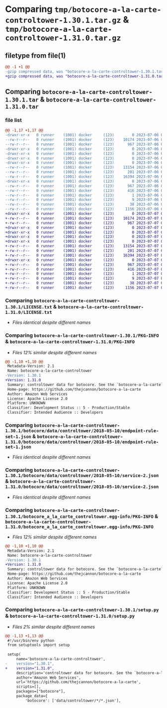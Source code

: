 # Comparing `tmp/botocore-a-la-carte-controltower-1.30.1.tar.gz` & `tmp/botocore-a-la-carte-controltower-1.31.0.tar.gz`

## filetype from file(1)

```diff
@@ -1 +1 @@
-gzip compressed data, was "botocore-a-la-carte-controltower-1.30.1.tar", last modified: Thu Jul  6 01:44:56 2023, max compression
+gzip compressed data, was "botocore-a-la-carte-controltower-1.31.0.tar", last modified: Fri Jul  7 01:43:46 2023, max compression
```

## Comparing `botocore-a-la-carte-controltower-1.30.1.tar` & `botocore-a-la-carte-controltower-1.31.0.tar`

### file list

```diff
@@ -1,17 +1,17 @@
-drwxr-xr-x   0 runner    (1001) docker     (123)        0 2023-07-06 01:44:56.534670 botocore-a-la-carte-controltower-1.30.1/
--rw-r--r--   0 runner    (1001) docker     (123)    10174 2023-07-06 01:44:56.000000 botocore-a-la-carte-controltower-1.30.1/LICENSE.txt
--rw-r--r--   0 runner    (1001) docker     (123)      967 2023-07-06 01:44:56.534670 botocore-a-la-carte-controltower-1.30.1/PKG-INFO
-drwxr-xr-x   0 runner    (1001) docker     (123)        0 2023-07-06 01:44:56.534670 botocore-a-la-carte-controltower-1.30.1/botocore/
-drwxr-xr-x   0 runner    (1001) docker     (123)        0 2023-07-06 01:44:56.534670 botocore-a-la-carte-controltower-1.30.1/botocore/data/
-drwxr-xr-x   0 runner    (1001) docker     (123)        0 2023-07-06 01:44:56.534670 botocore-a-la-carte-controltower-1.30.1/botocore/data/controltower/
-drwxr-xr-x   0 runner    (1001) docker     (123)        0 2023-07-06 01:44:56.534670 botocore-a-la-carte-controltower-1.30.1/botocore/data/controltower/2018-05-10/
--rw-r--r--   0 runner    (1001) docker     (123)    13154 2023-07-06 01:44:40.000000 botocore-a-la-carte-controltower-1.30.1/botocore/data/controltower/2018-05-10/endpoint-rule-set-1.json
--rw-r--r--   0 runner    (1001) docker     (123)      201 2023-07-06 01:44:40.000000 botocore-a-la-carte-controltower-1.30.1/botocore/data/controltower/2018-05-10/paginators-1.json
--rw-r--r--   0 runner    (1001) docker     (123)    16394 2023-07-06 01:44:40.000000 botocore-a-la-carte-controltower-1.30.1/botocore/data/controltower/2018-05-10/service-2.json
-drwxr-xr-x   0 runner    (1001) docker     (123)        0 2023-07-06 01:44:56.534670 botocore-a-la-carte-controltower-1.30.1/botocore_a_la_carte_controltower.egg-info/
--rw-r--r--   0 runner    (1001) docker     (123)      967 2023-07-06 01:44:56.000000 botocore-a-la-carte-controltower-1.30.1/botocore_a_la_carte_controltower.egg-info/PKG-INFO
--rw-r--r--   0 runner    (1001) docker     (123)      416 2023-07-06 01:44:56.000000 botocore-a-la-carte-controltower-1.30.1/botocore_a_la_carte_controltower.egg-info/SOURCES.txt
--rw-r--r--   0 runner    (1001) docker     (123)        1 2023-07-06 01:44:56.000000 botocore-a-la-carte-controltower-1.30.1/botocore_a_la_carte_controltower.egg-info/dependency_links.txt
--rw-r--r--   0 runner    (1001) docker     (123)        9 2023-07-06 01:44:56.000000 botocore-a-la-carte-controltower-1.30.1/botocore_a_la_carte_controltower.egg-info/top_level.txt
--rw-r--r--   0 runner    (1001) docker     (123)       38 2023-07-06 01:44:56.534670 botocore-a-la-carte-controltower-1.30.1/setup.cfg
--rw-r--r--   0 runner    (1001) docker     (123)     1156 2023-07-06 01:44:56.000000 botocore-a-la-carte-controltower-1.30.1/setup.py
+drwxr-xr-x   0 runner    (1001) docker     (123)        0 2023-07-07 01:43:46.755195 botocore-a-la-carte-controltower-1.31.0/
+-rw-r--r--   0 runner    (1001) docker     (123)    10174 2023-07-07 01:43:46.000000 botocore-a-la-carte-controltower-1.31.0/LICENSE.txt
+-rw-r--r--   0 runner    (1001) docker     (123)      967 2023-07-07 01:43:46.755195 botocore-a-la-carte-controltower-1.31.0/PKG-INFO
+drwxr-xr-x   0 runner    (1001) docker     (123)        0 2023-07-07 01:43:46.755195 botocore-a-la-carte-controltower-1.31.0/botocore/
+drwxr-xr-x   0 runner    (1001) docker     (123)        0 2023-07-07 01:43:46.755195 botocore-a-la-carte-controltower-1.31.0/botocore/data/
+drwxr-xr-x   0 runner    (1001) docker     (123)        0 2023-07-07 01:43:46.755195 botocore-a-la-carte-controltower-1.31.0/botocore/data/controltower/
+drwxr-xr-x   0 runner    (1001) docker     (123)        0 2023-07-07 01:43:46.755195 botocore-a-la-carte-controltower-1.31.0/botocore/data/controltower/2018-05-10/
+-rw-r--r--   0 runner    (1001) docker     (123)    13154 2023-07-07 01:43:28.000000 botocore-a-la-carte-controltower-1.31.0/botocore/data/controltower/2018-05-10/endpoint-rule-set-1.json
+-rw-r--r--   0 runner    (1001) docker     (123)      201 2023-07-07 01:43:28.000000 botocore-a-la-carte-controltower-1.31.0/botocore/data/controltower/2018-05-10/paginators-1.json
+-rw-r--r--   0 runner    (1001) docker     (123)    16394 2023-07-07 01:43:28.000000 botocore-a-la-carte-controltower-1.31.0/botocore/data/controltower/2018-05-10/service-2.json
+drwxr-xr-x   0 runner    (1001) docker     (123)        0 2023-07-07 01:43:46.755195 botocore-a-la-carte-controltower-1.31.0/botocore_a_la_carte_controltower.egg-info/
+-rw-r--r--   0 runner    (1001) docker     (123)      967 2023-07-07 01:43:46.000000 botocore-a-la-carte-controltower-1.31.0/botocore_a_la_carte_controltower.egg-info/PKG-INFO
+-rw-r--r--   0 runner    (1001) docker     (123)      416 2023-07-07 01:43:46.000000 botocore-a-la-carte-controltower-1.31.0/botocore_a_la_carte_controltower.egg-info/SOURCES.txt
+-rw-r--r--   0 runner    (1001) docker     (123)        1 2023-07-07 01:43:46.000000 botocore-a-la-carte-controltower-1.31.0/botocore_a_la_carte_controltower.egg-info/dependency_links.txt
+-rw-r--r--   0 runner    (1001) docker     (123)        9 2023-07-07 01:43:46.000000 botocore-a-la-carte-controltower-1.31.0/botocore_a_la_carte_controltower.egg-info/top_level.txt
+-rw-r--r--   0 runner    (1001) docker     (123)       38 2023-07-07 01:43:46.755195 botocore-a-la-carte-controltower-1.31.0/setup.cfg
+-rw-r--r--   0 runner    (1001) docker     (123)     1156 2023-07-07 01:43:46.000000 botocore-a-la-carte-controltower-1.31.0/setup.py
```

### Comparing `botocore-a-la-carte-controltower-1.30.1/LICENSE.txt` & `botocore-a-la-carte-controltower-1.31.0/LICENSE.txt`

 * *Files identical despite different names*

### Comparing `botocore-a-la-carte-controltower-1.30.1/PKG-INFO` & `botocore-a-la-carte-controltower-1.31.0/PKG-INFO`

 * *Files 12% similar despite different names*

```diff
@@ -1,10 +1,10 @@
 Metadata-Version: 2.1
 Name: botocore-a-la-carte-controltower
-Version: 1.30.1
+Version: 1.31.0
 Summary: controltower data for botocore. See the `botocore-a-la-carte` package for more info.
 Home-page: https://github.com/thejcannon/botocore-a-la-carte
 Author: Amazon Web Services
 License: Apache License 2.0
 Platform: UNKNOWN
 Classifier: Development Status :: 5 - Production/Stable
 Classifier: Intended Audience :: Developers
```

### Comparing `botocore-a-la-carte-controltower-1.30.1/botocore/data/controltower/2018-05-10/endpoint-rule-set-1.json` & `botocore-a-la-carte-controltower-1.31.0/botocore/data/controltower/2018-05-10/endpoint-rule-set-1.json`

 * *Files identical despite different names*

### Comparing `botocore-a-la-carte-controltower-1.30.1/botocore/data/controltower/2018-05-10/service-2.json` & `botocore-a-la-carte-controltower-1.31.0/botocore/data/controltower/2018-05-10/service-2.json`

 * *Files identical despite different names*

### Comparing `botocore-a-la-carte-controltower-1.30.1/botocore_a_la_carte_controltower.egg-info/PKG-INFO` & `botocore-a-la-carte-controltower-1.31.0/botocore_a_la_carte_controltower.egg-info/PKG-INFO`

 * *Files 12% similar despite different names*

```diff
@@ -1,10 +1,10 @@
 Metadata-Version: 2.1
 Name: botocore-a-la-carte-controltower
-Version: 1.30.1
+Version: 1.31.0
 Summary: controltower data for botocore. See the `botocore-a-la-carte` package for more info.
 Home-page: https://github.com/thejcannon/botocore-a-la-carte
 Author: Amazon Web Services
 License: Apache License 2.0
 Platform: UNKNOWN
 Classifier: Development Status :: 5 - Production/Stable
 Classifier: Intended Audience :: Developers
```

### Comparing `botocore-a-la-carte-controltower-1.30.1/setup.py` & `botocore-a-la-carte-controltower-1.31.0/setup.py`

 * *Files 2% similar despite different names*

```diff
@@ -1,13 +1,13 @@
 #!/usr/bin/env python
 from setuptools import setup
 
 setup(
     name='botocore-a-la-carte-controltower',
-    version="1.30.1",
+    version="1.31.0",
     description='controltower data for botocore. See the `botocore-a-la-carte` package for more info.',
     author='Amazon Web Services',
     url='https://github.com/thejcannon/botocore-a-la-carte',
     scripts=[],
     packages=["botocore"],
     package_data={
         'botocore': ['data/controltower/*/*.json'],
```

